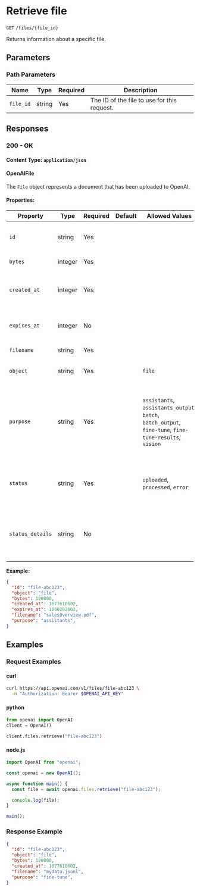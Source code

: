 # Retrieve file

`GET` `/files/{file_id}`

Returns information about a specific file.

## Parameters

### Path Parameters

| Name | Type | Required | Description |
| ---- | ---- | -------- | ----------- |
| `file_id` | string | Yes | The ID of the file to use for this request. |

## Responses

### 200 - OK

#### Content Type: `application/json`

#### OpenAIFile

The `File` object represents a document that has been uploaded to OpenAI.

#### Properties:

| Property | Type | Required | Default | Allowed Values | Description |
| -------- | ---- | -------- | ------- | -------------- | ----------- |
| `id` | string | Yes |  |  | The file identifier, which can be referenced in the API endpoints. |
| `bytes` | integer | Yes |  |  | The size of the file, in bytes. |
| `created_at` | integer | Yes |  |  | The Unix timestamp (in seconds) for when the file was created. |
| `expires_at` | integer | No |  |  | The Unix timestamp (in seconds) for when the file will expire. |
| `filename` | string | Yes |  |  | The name of the file. |
| `object` | string | Yes |  | `file` | The object type, which is always `file`. |
| `purpose` | string | Yes |  | `assistants`, `assistants_output`, `batch`, `batch_output`, `fine-tune`, `fine-tune-results`, `vision` | The intended purpose of the file. Supported values are `assistants`, `assistants_output`, `batch`, `batch_output`, `fine-tune`, `fine-tune-results` and `vision`. |
| `status` | string | Yes |  | `uploaded`, `processed`, `error` | Deprecated. The current status of the file, which can be either `uploaded`, `processed`, or `error`. |
| `status_details` | string | No |  |  | Deprecated. For details on why a fine-tuning training file failed validation, see the `error` field on `fine_tuning.job`. |
**Example:**

```json
{
  "id": "file-abc123",
  "object": "file",
  "bytes": 120000,
  "created_at": 1677610602,
  "expires_at": 1680202602,
  "filename": "salesOverview.pdf",
  "purpose": "assistants",
}

```

## Examples

### Request Examples

#### curl
```bash
curl https://api.openai.com/v1/files/file-abc123 \
  -H "Authorization: Bearer $OPENAI_API_KEY"

```

#### python
```python
from openai import OpenAI
client = OpenAI()

client.files.retrieve("file-abc123")

```

#### node.js
```javascript
import OpenAI from "openai";

const openai = new OpenAI();

async function main() {
  const file = await openai.files.retrieve("file-abc123");

  console.log(file);
}

main();
```

### Response Example

```json
{
  "id": "file-abc123",
  "object": "file",
  "bytes": 120000,
  "created_at": 1677610602,
  "filename": "mydata.jsonl",
  "purpose": "fine-tune",
}

```

